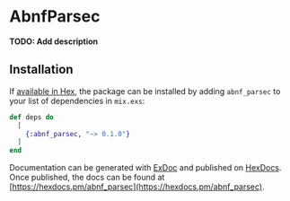 # AbnfParsec

**TODO: Add description**

## Installation

If [available in Hex](https://hex.pm/docs/publish), the package can be installed
by adding `abnf_parsec` to your list of dependencies in `mix.exs`:

```elixir
def deps do
  [
    {:abnf_parsec, "~> 0.1.0"}
  ]
end
```

Documentation can be generated with [ExDoc](https://github.com/elixir-lang/ex_doc)
and published on [HexDocs](https://hexdocs.pm). Once published, the docs can
be found at [https://hexdocs.pm/abnf_parsec](https://hexdocs.pm/abnf_parsec).

